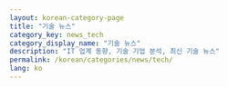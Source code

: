 ```yaml
---
layout: korean-category-page
title: "기술 뉴스"
category_key: news_tech
category_display_name: "기술 뉴스"
description: "IT 업계 동향, 기술 기업 분석, 최신 기술 뉴스"
permalink: /korean/categories/news/tech/
lang: ko
---
```


<!-- 카테고리 페이지 콘텐츠는 레이아웃에서 자동 생성됩니다 -->